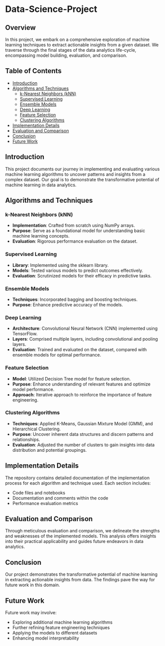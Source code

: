 # Data-Science-Project

## Overview

In this project, we embark on a comprehensive exploration of machine learning techniques to extract actionable insights from a given dataset. We traverse through the final stages of the data analytics life-cycle, encompassing model building, evaluation, and comparison.

## Table of Contents

- [Introduction](#introduction)
- [Algorithms and Techniques](#algorithms-and-techniques)
  - [k-Nearest Neighbors (kNN)](#k-nearest-neighbors-knn)
  - [Supervised Learning](#supervised-learning)
  - [Ensemble Models](#ensemble-models)
  - [Deep Learning](#deep-learning)
  - [Feature Selection](#feature-selection)
  - [Clustering Algorithms](#clustering-algorithms)
- [Implementation Details](#implementation-details)
- [Evaluation and Comparison](#evaluation-and-comparison)
- [Conclusion](#conclusion)
- [Future Work](#future-work)

## Introduction

This project documents our journey in implementing and evaluating various machine learning algorithms to uncover patterns and insights from a complex dataset. Our goal is to demonstrate the transformative potential of machine learning in data analytics.

## Algorithms and Techniques

### k-Nearest Neighbors (kNN)

- **Implementation**: Crafted from scratch using NumPy arrays.
- **Purpose**: Serve as a foundational model for understanding basic machine learning concepts.
- **Evaluation**: Rigorous performance evaluation on the dataset.

### Supervised Learning

- **Library**: Implemented using the sklearn library.
- **Models**: Tested various models to predict outcomes effectively.
- **Evaluation**: Scrutinized models for their efficacy in predictive tasks.

### Ensemble Models

- **Techniques**: Incorporated bagging and boosting techniques.
- **Purpose**: Enhance predictive accuracy of the models.

### Deep Learning

- **Architecture**: Convolutional Neural Network (CNN) implemented using TensorFlow.
- **Layers**: Comprised multiple layers, including convolutional and pooling layers.
- **Evaluation**: Trained and evaluated on the dataset, compared with ensemble models for optimal performance.

### Feature Selection

- **Model**: Utilized Decision Tree model for feature selection.
- **Purpose**: Enhance understanding of relevant features and optimize model performance.
- **Approach**: Iterative approach to reinforce the importance of feature engineering.

### Clustering Algorithms

- **Techniques**: Applied K-Means, Gaussian Mixture Model (GMM), and Hierarchical Clustering.
- **Purpose**: Uncover inherent data structures and discern patterns and relationships.
- **Evaluation**: Adjusted the number of clusters to gain insights into data distribution and potential groupings.

## Implementation Details

The repository contains detailed documentation of the implementation process for each algorithm and technique used. Each section includes:

- Code files and notebooks
- Documentation and comments within the code
- Performance evaluation metrics

## Evaluation and Comparison

Through meticulous evaluation and comparison, we delineate the strengths and weaknesses of the implemented models. This analysis offers insights into their practical applicability and guides future endeavors in data analytics.

## Conclusion

Our project demonstrates the transformative potential of machine learning in extracting actionable insights from data. The findings pave the way for future work in this domain.

## Future Work

Future work may involve:

- Exploring additional machine learning algorithms
- Further refining feature engineering techniques
- Applying the models to different datasets
- Enhancing model interpretability
